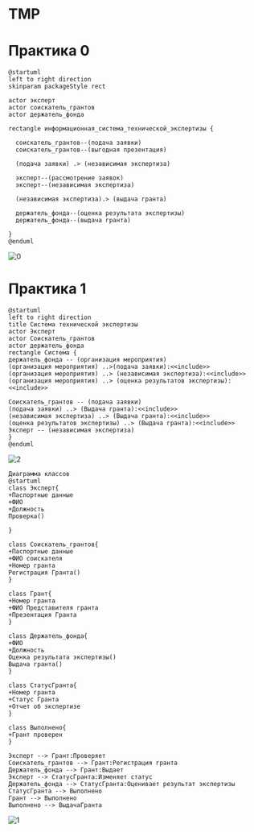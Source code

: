 # TMP
# Практика 0
```
@startuml
left to right direction
skinparam packageStyle rect

actor эксперт
actor соискатель_грантов
actor держатель_фонда

rectangle информационная_система_технической_экспертизы {
  
  соискатель_грантов--(подача заявки)
  соискатель_грантов--(выгодная презентация)

  (подача заявки) .> (независимая экспертиза)

  эксперт--(рассмотрение заявок)
  эксперт--(независимая экспертиза)
  
  (независимая экспертиза).> (выдача гранта)

  держатель_фонда--(оценка результата экспертизы)
  держатель_фонда--(выдача гранта)

}
@enduml

```

![0](https://user-images.githubusercontent.com/90749103/228903594-21f3ed13-3d28-4063-9bfd-51d4dd4d576c.png)


# Практика 1
```
@startuml
left to right direction
title Система технической экспертизы
actor Эксперт
actor Соискатель_грантов
actor держатель_фонда
rectangle Система {
держатель_фонда -- (организация мероприятия)
(организация мероприятия) ..>(подача заявки):<<include>>
(организация мероприятия) ..> (независимая экспертиза):<<include>>
(организация мероприятия) ..> (оценка результатов экспертизы):<<include>>

Соискатель_грантов -- (подача заявки)
(подача заявки) ..> (Выдача гранта):<<include>>
(независимая экспертиза) ..> (Выдача гранта):<<include>>
(оценка результатов экспертизы) ..> (Выдача гранта):<<include>>
Эксперт -- (независимая экспертиза)
}
@enduml

```
![2](https://user-images.githubusercontent.com/90749103/228903594-21f3ed13-3d28-4063-9bfd-51d4dd4d576c.png)


```
Диаграмма классов
@startuml
class Эксперт{
+Паспортные данные
+ФИО
+Должность
Проверка()

}

class Соискатель_грантов{
+Паспортные данные
+ФИО соискателя
+Номер гранта
Регистрация Гранта()
}

class Грант{
+Номер гранта
+ФИО Представителя гранта
+Презентация Гранта
}

class Держатель_фонда{
+ФИО
+Должность
Оценка результата экспертизы()
Выдача гранта()
}

class СтатусГранта{
+Номер гранта
+Статус Гранта
+Отчет об экспертизе
}

class Выполнено{
+Грант проверен
}

Эксперт --> Грант:Проверяет
Соискатель_грантов --> Грант:Регистрация гранта
Держатель_фонда --> Грант:Выдает
Эксперт --> СтатусГранта:Изменяет статус
Держатель_фонда --> СтатусГранта:Оценивает результат экспертизы
СтатусГранта --> Выполнено
Грант --> Выполнено
Выполнено --> ВыдачаГранта

```
![1](https://user-images.githubusercontent.com/90749103/228903511-2f07ff60-7900-4260-9e43-feb364c0cf87.png)

